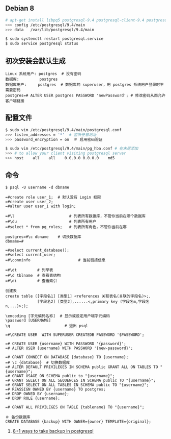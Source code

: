 Debian 8
--

```bash
# apt-get install libpq5 postgresql-9.4 postgresql-client-9.4 postgresql-client-common postgresql-common
>>> config /etc/postgresql/9.4/main
>>> data   /var/lib/postgresql/9.4/main

$ sudo systemctl restart postgresql.service
$ sudo service postgresql status
```

初次安装会默认生成
--

```
Linux 系统用户: postgres  # 没有密码
数据库:         postgres
数据库用户:     postgres  # 数据库的 superuser，用 postgres 系统用户登录时不需要密码
postgres=# ALTER USER postgres PASSWORD 'newPassword'; # 修改密码从而允许客户端链接
```

配置文件
--

```bash
$ sudo vim /etc/postgresql/9.4/main/postgresql.conf
>>> listen_addresses = '*'  # 监听任意地址
>>> password_encryption = on  ＃ 启用密码验证

$ sudo vim /etc/postgresql/9.4/main/pg_hba.conf # 在末尾添加
>>> # to allow your client visiting postgresql server
>>> host    all    all    0.0.0.0 0.0.0.0    md5
```

命令
--

    $ psql -U username -d dbname
    
    =#create role user_1;  # 默认没有 Login 权限
    =#create user user_2;
    =#alter user user_1 with login;

    =#\l                        # 列表所有数据库，不管你当前在哪个数据库
    =#\du                       # 列表所有用户
    =#select * from pg_roles;   # 列表所有角色，不管你当前在哪
    
    postgres=#\c dbname    # 切换数据库
    dbname=#
    
    =#select current_database();
    =#select current_user;
    =#\conninfo                     # 当前链接信息

    =#\dt         # 列举表
    =#\d tblname  # 查看表结构
    =#\di         # 查看索引 

    创建表 
    create table ([字段名1] [类型1] <references 关联表名(关联的字段名)>;,
                  [字段名2] [类型2],......<,primary key (字段名m,字段名n,...)>;); 

    \encoding [字元编码名称]  # 显示或设定用户端字元编码
    \password [USERNAME]
    \q                        # 退出 psql

    =#\CREATE USER  WITH SUPERUSER CREATEDB PASSWORD '$PASSWORD';

```
=# CREATE USER {username} WITH PASSWORD '{password}';
=# ALTER USER {username} WITH PASSWORD '{new-password}';
    
=# GRANT CONNECT ON DATABASE {database} TO {username};
=# \c {database}  # 切换数据库
=# ALTER DEFAULT PRIVILEGES IN SCHEMA public GRANT ALL ON TABLES TO "{username}";
=# GRANT USAGE ON SCHEMA public to "{username}"; 
=# GRANT SELECT ON ALL SEQUENCES IN SCHEMA public TO "{username}";
=# GRANT SELECT ON ALL TABLES IN SCHEMA public TO "{username}";
=# REASSIGN OWNED BY {username} TO postgres;
=# DROP OWNED BY {username};
=# DROP ROLE {username};

=# GRANT ALL PRIVILEGES ON TABLE {tablename} TO "{username}";
```

    ＃ 备份数据库
    CREATE DATABASE {backup} WITH OWNER={owner} TEMPLATE={original};

1. [8+1 ways to take backup in postgresql](http://www.brownfort.com/2014/10/backup-restore-postgresql/)
